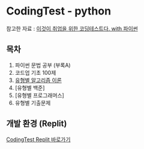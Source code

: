 # CodingTest - python

참고한 자료 : [이것이 취업을 위한 코딩테스트다. with 파이썬](https://ridibooks.com/books/443000825)

## 목차

1. 파이썬 문법 공부 (부록A)
2. 코드업 기초 100제
3. [유형별 알고리즘 이론](./algorithm/)
4. [유형별 백준]
5. [유형별 프로그래머스]
6. 유형별 기출문제

## 개발 환경 (Replit)

[CodingTest Replit 바로가기](https://replit.com/@ParkSuJeong74/CodingTest#main.py)
